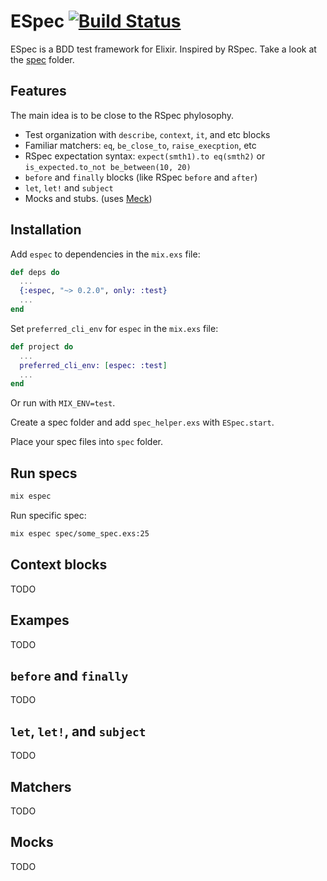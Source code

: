 # ESpec [![Build Status](https://travis-ci.org/antonmi/espec.svg?branch=master)](https://travis-ci.org/antonmi/espec)

ESpec is a BDD test framework for Elixir.
Inspired by RSpec. Take a look at the [spec](https://github.com/antonmi/espec/tree/master/spec) folder.

## Features

The main idea is to be close to the RSpec phylosophy.

  * Test organization with `describe`, `context`, `it`, and etc blocks
  * Familiar matchers: `eq`, `be_close_to`, `raise_execption`, etc
  * RSpec expectation syntax: `expect(smth1).to eq(smth2)` or `is_expected.to_not be_between(10, 20)`
  * `before` and `finally` blocks (like RSpec `before` and `after`)
  * `let`, `let!` and `subject`
  * Mocks and stubs. (uses [Meck](https://github.com/eproxus/meck))

## Installation

Add `espec` to dependencies in the `mix.exs` file:

```elixir
def deps do
  ...
  {:espec, "~> 0.2.0", only: :test}
  ...
end
```

Set `preferred_cli_env` for `espec` in the `mix.exs` file:

```elixir
def project do
  ...
  preferred_cli_env: [espec: :test]
  ...
end
```

Or run with `MIX_ENV=test`.

Create a spec folder and add `spec_helper.exs` with `ESpec.start`.

Place your spec files into `spec` folder.

## Run specs

```sh
mix espec
```
Run specific spec:
```sh
mix espec spec/some_spec.exs:25
```

## Context blocks

TODO

## Exampes

TODO

## `before` and `finally`

TODO

## `let`, `let!`, and `subject`

TODO

## Matchers

TODO

## Mocks

TODO
